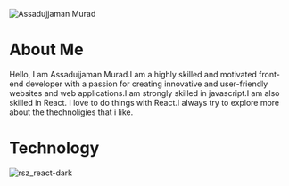 

![Assadujjaman Murad](https://github.com/assadujjaman112/assadujjaman112/assets/138320254/25af2636-3c65-4b4e-a058-82698c42d342)

# About Me

Hello, I am Assadujjaman Murad.I am a highly skilled and motivated front-end developer with a passion for creating innovative and user-friendly websites and web applications.I am strongly skilled in javascript.I am also skilled in React. I love to do things with React.I always try to explore more about the thechnoligies that i like.


# Technology

![rsz_react-dark](https://github.com/assadujjaman112/assadujjaman112/assets/138320254/1b546c72-a2ab-455c-a355-d1a1e5a2c42f)


